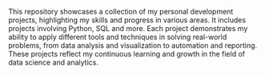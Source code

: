 This repository showcases a collection of my personal development projects, highlighting my skills and progress in various areas. It includes projects involving Python, SQL and more. Each project demonstrates my ability to apply different tools and techniques in solving real-world problems, from data analysis and visualization to automation and reporting. These projects reflect my continuous learning and growth in the field of data science and analytics.
